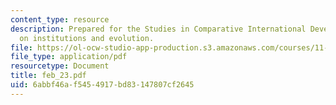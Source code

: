 ```yaml
---
content_type: resource
description: Prepared for the Studies in Comparative International Development symposium
  on institutions and evolution.
file: https://ol-ocw-studio-app-production.s3.amazonaws.com/courses/11-946-planning-in-transition-economies-for-growth-and-equity-spring-2004/6abbf46af5454917bd83147807cf2645_feb_23.pdf
file_type: application/pdf
resourcetype: Document
title: feb_23.pdf
uid: 6abbf46a-f545-4917-bd83-147807cf2645
---
```

